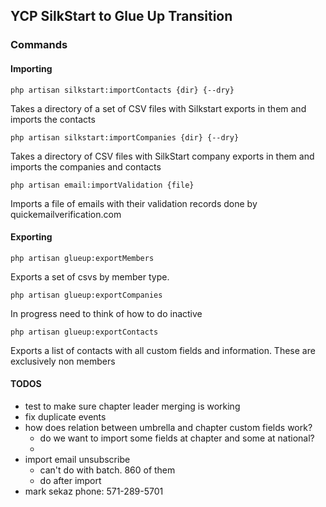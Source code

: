 ## YCP SilkStart to Glue Up Transition

### Commands

#### Importing

```
php artisan silkstart:importContacts {dir} {--dry}
```

Takes a directory of a set of CSV files with Silkstart exports in them and imports the contacts

```
php artisan silkstart:importCompanies {dir} {--dry}
```

Takes a directory of CSV files with SilkStart company exports in them and imports the companies and contacts

```injectablephp
php artisan email:importValidation {file}
```

Imports a file of emails with their validation records done by quickemailverification.com

#### Exporting

```
php artisan glueup:exportMembers
```

Exports a set of csvs by member type.

```
php artisan glueup:exportCompanies
```

In progress need to think of how to do inactive

```
php artisan glueup:exportContacts
```

Exports a list of contacts with all custom fields and information. These are exclusively non members

#### TODOS

* test to make sure chapter leader merging is working
* fix duplicate events
* how does relation between umbrella and chapter custom fields work?
    * do we want to import some fields at chapter and some at national?
    *
* import email unsubscribe
    * can't do with batch. 860 of them
    * do after import
* mark sekaz phone: 571-289-5701
